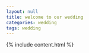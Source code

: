 ```yaml
---
layout: null
title: welcome to our wedding
categories: wedding
tags: wedding
---
```


{% include content.html %}
